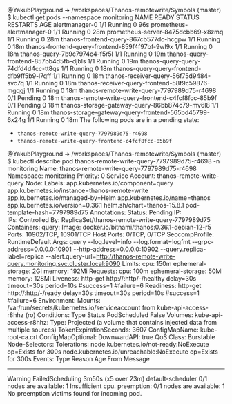 @YakubPlayground ➜ /workspaces/Thanos-remotewrite/Symbols (master) $ kubectl get pods --namespace monitoring
NAME                                                     READY   STATUS    RESTARTS   AGE
alertmanager-0                                           1/1     Running   0          96s
prometheus-alertmanager-0                                1/1     Running   0          28m
prometheus-server-8475dcbb69-x8zmq                       1/1     Running   0          28m
thanos-frontend-query-867cb577dc-hcgpw                   1/1     Running   0          18m
thanos-frontend-query-frontend-859f4f97bf-9wl9x          1/1     Running   0          18m
thanos-query-7b9c7974c4-f5r5l                            1/1     Running   0          19m
thanos-query-frontend-857bb4d5fb-djbls                   1/1     Running   0          19m
thanos-query-query-74dfd4d4cc-tt8qs                      1/1     Running   0          18m
thanos-query-query-frontend-dfb9ff5b9-l7qff              1/1     Running   0          18m
thanos-receiver-query-56f75d9484-svc7q                   1/1     Running   0          18m
thanos-receiver-query-frontend-58f9c59876-mgqgj          1/1     Running   0          18m
thanos-remote-write-query-7797989d75-r4698               0/1     Pending   0          18m
thanos-remote-write-query-frontend-c4fcf8fcc-85b9f       0/1     Pending   0          18m
thanos-storage-gateway-query-86bb874c79-mv6l8            1/1     Running   0          18m
thanos-storage-gateway-query-frontend-565bd45799-6x24g   1/1     Running   0          18m
The following pods are in a pending state:





- `thanos-remote-write-query-7797989d75-r4698`
- `thanos-remote-write-query-frontend-c4fcf8fcc-85b9f`

@YakubPlayground ➜ /workspaces/Thanos-remotewrite/Symbols (master) $ kubectl describe pod thanos-remote-write-query-7797989d75-r4698 -n monitoring
Name:             thanos-remote-write-query-7797989d75-r4698
Namespace:        monitoring
Priority:         0
Service Account:  thanos-remote-write-query
Node:             <none>
Labels:           app.kubernetes.io/component=query
                  app.kubernetes.io/instance=thanos-remote-write
                  app.kubernetes.io/managed-by=Helm
                  app.kubernetes.io/name=thanos
                  app.kubernetes.io/version=0.36.1
                  helm.sh/chart=thanos-15.8.1
                  pod-template-hash=7797989d75
Annotations:      <none>
Status:           Pending
IP:               
IPs:              <none>
Controlled By:    ReplicaSet/thanos-remote-write-query-7797989d75
Containers:
  query:
    Image:           docker.io/bitnami/thanos:0.36.1-debian-12-r5
    Ports:           10902/TCP, 10901/TCP
    Host Ports:      0/TCP, 0/TCP
    SeccompProfile:  RuntimeDefault
    Args:
      query
      --log.level=info
      --log.format=logfmt
      --grpc-address=0.0.0.0:10901
      --http-address=0.0.0.0:10902
      --query.replica-label=replica
      --alert.query-url=http://thanos-remote-write-query.monitoring.svc.cluster.local:9090
    Limits:
      cpu:                150m
      ephemeral-storage:  2Gi
      memory:             192Mi
    Requests:
      cpu:                100m
      ephemeral-storage:  50Mi
      memory:             128Mi
    Liveness:             http-get http://:http/-/healthy delay=30s timeout=30s period=10s #success=1 #failure=6
    Readiness:            http-get http://:http/-/ready delay=30s timeout=30s period=10s #success=1 #failure=6
    Environment:          <none>
    Mounts:
      /var/run/secrets/kubernetes.io/serviceaccount from kube-api-access-r8hhz (ro)
Conditions:
  Type           Status
  PodScheduled   False 
Volumes:
  kube-api-access-r8hhz:
    Type:                    Projected (a volume that contains injected data from multiple sources)
    TokenExpirationSeconds:  3607
    ConfigMapName:           kube-root-ca.crt
    ConfigMapOptional:       <nil>
    DownwardAPI:             true
QoS Class:                   Burstable
Node-Selectors:              <none>
Tolerations:                 node.kubernetes.io/not-ready:NoExecute op=Exists for 300s
                             node.kubernetes.io/unreachable:NoExecute op=Exists for 300s
Events:
  Type     Reason            Age                  From               Message
  ----     ------            ----                 ----               -------
  Warning  FailedScheduling  3m50s (x5 over 23m)  default-scheduler  0/1 nodes are available: 1 Insufficient cpu. preemption: 0/1 nodes are available: 1 No preemption victims found for incoming pod.




